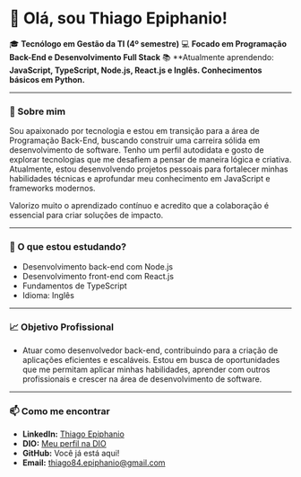 # 👋 Olá, sou Thiago Epiphanio!
🎓 **Tecnólogo em Gestão da TI (4º semestre)**
💻 **Focado em Programação Back-End e Desenvolvimento Full Stack**
📚 **Atualmente aprendendo: **JavaScript, TypeScript, Node.js, React.js e Inglês. Conhecimentos básicos em Python.**

---

### 🚀 Sobre mim
Sou apaixonado por tecnologia e estou em transição para a área de Programação Back-End, buscando construir uma carreira sólida em desenvolvimento de software.
Tenho um perfil autodidata e gosto de explorar tecnologias que me desafiem a pensar de maneira lógica e criativa.
Atualmente, estou desenvolvendo projetos pessoais para fortalecer minhas habilidades técnicas e aprofundar meu conhecimento em JavaScript e frameworks modernos.

Valorizo muito o aprendizado contínuo e acredito que a colaboração é essencial para criar soluções de impacto.

---

### 🌱 O que estou estudando?
- Desenvolvimento back-end com Node.js
- Desenvolvimento front-end com React.js
- Fundamentos de TypeScript
- Idioma: Inglês

 ---
 
### 📈 Objetivo Profissional
- Atuar como desenvolvedor back-end, contribuindo para a criação de aplicações eficientes e escaláveis. Estou em busca de oportunidades que me permitam aplicar minhas habilidades, aprender com outros profissionais e crescer na área de desenvolvimento de software.

---

### 📫 Como me encontrar  
- **LinkedIn:** [Thiago Epiphanio](https://www.linkedin.com/in/thiago-epiphanio-da-silva-18319396/)  
- **DIO:** [Meu perfil na DIO](https://www.dio.me/users/thiago84_epiphanio)  
- **GitHub:** Você já está aqui!
- **Email:** thiago84.epiphanio@gmail.com

